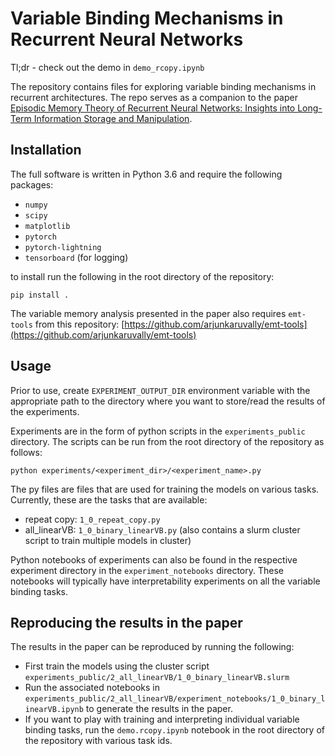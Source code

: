 # Variable Binding Mechanisms in Recurrent Neural Networks

Tl;dr - check out the demo in `demo_rcopy.ipynb`

The repository contains files for exploring variable binding mechanisms in recurrent architectures. The repo
serves as a companion to the paper [Episodic Memory Theory of Recurrent Neural Networks: Insights into
Long-Term Information Storage and Manipulation](https://openreview.net/pdf?id=PYoEjBFAIM).

## Installation

The full software is written in Python 3.6 and require the following packages:

- `numpy`
- `scipy`
- `matplotlib`
- `pytorch`
- `pytorch-lightning`
- `tensorboard`  (for logging)

to install run the following in the root directory of the repository:

```pip install .```

The variable memory analysis presented in the paper also requires ```emt-tools``` from this 
repository: 
[https://github.com/arjunkaruvally/emt-tools](https://github.com/arjunkaruvally/emt-tools)

## Usage

Prior to use, create ```EXPERIMENT_OUTPUT_DIR``` environment variable with the appropriate
path to the directory where you want to store/read the results of the experiments.

Experiments are in the form of python scripts in the ```experiments_public``` directory. 
The scripts can be run from the root directory of the repository as follows:

```python experiments/<experiment_dir>/<experiment_name>.py```

The py files are files that are used for training the models on various tasks. 
Currently, these are the tasks that are available:

- repeat copy: ```1_0_repeat_copy.py```
- all_linearVB: ```1_0_binary_linearVB.py``` (also contains a slurm cluster script to train multiple models in cluster)

Python notebooks of experiments can also be found in the respective experiment directory in the
```experiment_notebooks``` directory. These notebooks will typically have interpretability experiments 
on all the variable binding tasks.

## Reproducing the results in the paper

The results in the paper can be reproduced by running the following:

- First train the models using the cluster script ```experiments_public/2_all_linearVB/1_0_binary_linearVB.slurm```
- Run the associated notebooks in ```experiments_public/2_all_linearVB/experiment_notebooks/1_0_binary_linearVB.ipynb``` to generate the 
  results in the paper.
- If you want to play with training and interpreting individual variable binding tasks, run the ```demo.rcopy.ipynb``` notebook 
in the root directory of the repository with various task ids.
